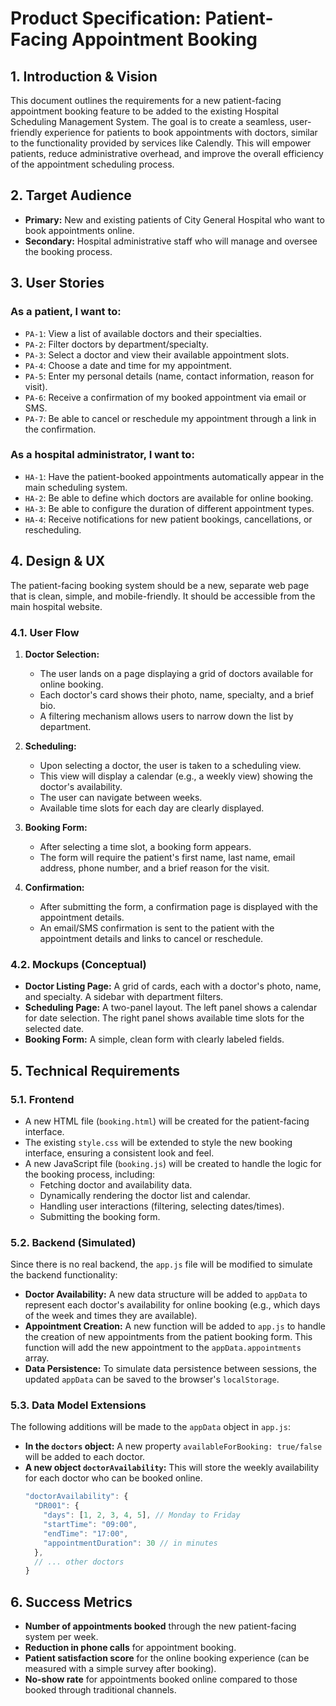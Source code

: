 # Product Specification: Patient-Facing Appointment Booking

## 1. Introduction & Vision

This document outlines the requirements for a new patient-facing appointment booking feature to be added to the existing Hospital Scheduling Management System. The goal is to create a seamless, user-friendly experience for patients to book appointments with doctors, similar to the functionality provided by services like Calendly. This will empower patients, reduce administrative overhead, and improve the overall efficiency of the appointment scheduling process.

## 2. Target Audience

*   **Primary:** New and existing patients of City General Hospital who want to book appointments online.
*   **Secondary:** Hospital administrative staff who will manage and oversee the booking process.

## 3. User Stories

### As a patient, I want to:

*   `PA-1`: View a list of available doctors and their specialties.
*   `PA-2`: Filter doctors by department/specialty.
*   `PA-3`: Select a doctor and view their available appointment slots.
*   `PA-4`: Choose a date and time for my appointment.
*   `PA-5`: Enter my personal details (name, contact information, reason for visit).
*   `PA-6`: Receive a confirmation of my booked appointment via email or SMS.
*   `PA-7`: Be able to cancel or reschedule my appointment through a link in the confirmation.

### As a hospital administrator, I want to:

*   `HA-1`: Have the patient-booked appointments automatically appear in the main scheduling system.
*   `HA-2`: Be able to define which doctors are available for online booking.
*   `HA-3`: Be able to configure the duration of different appointment types.
*   `HA-4`: Receive notifications for new patient bookings, cancellations, or rescheduling.

## 4. Design & UX

The patient-facing booking system should be a new, separate web page that is clean, simple, and mobile-friendly. It should be accessible from the main hospital website.

### 4.1. User Flow

1.  **Doctor Selection:**
    *   The user lands on a page displaying a grid of doctors available for online booking.
    *   Each doctor's card shows their photo, name, specialty, and a brief bio.
    *   A filtering mechanism allows users to narrow down the list by department.

2.  **Scheduling:**
    *   Upon selecting a doctor, the user is taken to a scheduling view.
    *   This view will display a calendar (e.g., a weekly view) showing the doctor's availability.
    *   The user can navigate between weeks.
    *   Available time slots for each day are clearly displayed.

3.  **Booking Form:**
    *   After selecting a time slot, a booking form appears.
    *   The form will require the patient's first name, last name, email address, phone number, and a brief reason for the visit.

4.  **Confirmation:**
    *   After submitting the form, a confirmation page is displayed with the appointment details.
    *   An email/SMS confirmation is sent to the patient with the appointment details and links to cancel or reschedule.

### 4.2. Mockups (Conceptual)

*   **Doctor Listing Page:** A grid of cards, each with a doctor's photo, name, and specialty. A sidebar with department filters.
*   **Scheduling Page:** A two-panel layout. The left panel shows a calendar for date selection. The right panel shows available time slots for the selected date.
*   **Booking Form:** A simple, clean form with clearly labeled fields.

## 5. Technical Requirements

### 5.1. Frontend

*   A new HTML file (`booking.html`) will be created for the patient-facing interface.
*   The existing `style.css` will be extended to style the new booking interface, ensuring a consistent look and feel.
*   A new JavaScript file (`booking.js`) will be created to handle the logic for the booking process, including:
    *   Fetching doctor and availability data.
    *   Dynamically rendering the doctor list and calendar.
    *   Handling user interactions (filtering, selecting dates/times).
    *   Submitting the booking form.

### 5.2. Backend (Simulated)

Since there is no real backend, the `app.js` file will be modified to simulate the backend functionality:

*   **Doctor Availability:** A new data structure will be added to `appData` to represent each doctor's availability for online booking (e.g., which days of the week and times they are available).
*   **Appointment Creation:** A new function will be added to `app.js` to handle the creation of new appointments from the patient booking form. This function will add the new appointment to the `appData.appointments` array.
*   **Data Persistence:** To simulate data persistence between sessions, the updated `appData` can be saved to the browser's `localStorage`.

### 5.3. Data Model Extensions

The following additions will be made to the `appData` object in `app.js`:

*   **In the `doctors` object:** A new property `availableForBooking: true/false` will be added to each doctor.
*   **A new object `doctorAvailability`:** This will store the weekly availability for each doctor who can be booked online.
    ```javascript
    "doctorAvailability": {
      "DR001": {
        "days": [1, 2, 3, 4, 5], // Monday to Friday
        "startTime": "09:00",
        "endTime": "17:00",
        "appointmentDuration": 30 // in minutes
      },
      // ... other doctors
    }
    ```

## 6. Success Metrics

*   **Number of appointments booked** through the new patient-facing system per week.
*   **Reduction in phone calls** for appointment booking.
*   **Patient satisfaction score** for the online booking experience (can be measured with a simple survey after booking).
*   **No-show rate** for appointments booked online compared to those booked through traditional channels.
